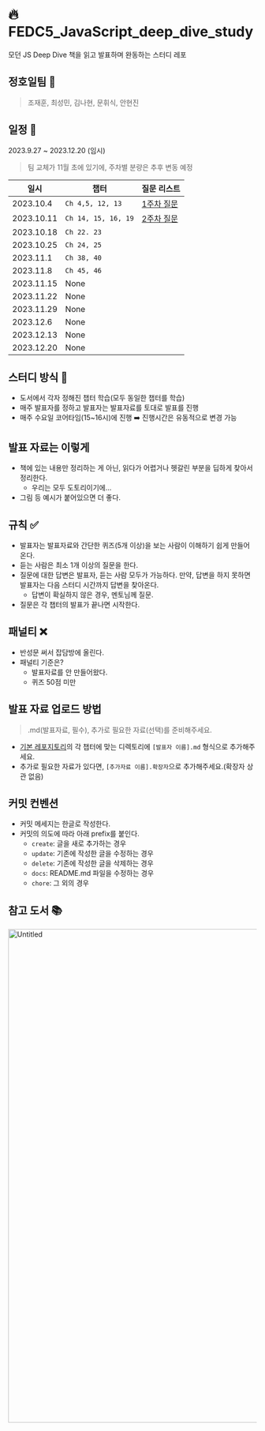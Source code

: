 # 🔥 FEDC5_JavaScript_deep_dive_study
모던 JS Deep Dive 책을 읽고 발표하며 완동하는 스터디 레포

## 정호일팀 🐶
> 조재훈, 최성민, 김나현, 문휘식, 안현진

## 일정 📆
2023.9.27 ~ 2023.12.20 (임시) 
> 팀 교체가 11월 초에 있기에, 주차별 분량은 추후 변동 예정

|일시|챕터|질문 리스트|
|--|--|--|
|2023.10.4|`Ch 4,5, 12, 13`|[1주차 질문](https://github.com/prgrms-web-devcourse/FEDC5_JavaScript_deep_dive_study/blob/c63cbfd7eaba49112c3ddea485fb959b3a7dcb34/%EC%A7%88%EB%AC%B8%20%EB%A6%AC%EC%8A%A4%ED%8A%B8/1%EC%A3%BC%EC%B0%A8.md)|
|2023.10.11|`Ch 14, 15, 16, 19`|[2주차 질문](https://github.com/prgrms-web-devcourse/FEDC5_JavaScript_deep_dive_study/blob/2d5426bea9d29ae263eabd7785511790881dd821/%EC%A7%88%EB%AC%B8%20%EB%A6%AC%EC%8A%A4%ED%8A%B8/2%EC%A3%BC%EC%B0%A8.md)|
|2023.10.18|`Ch 22. 23`||
|2023.10.25|`Ch 24, 25`||
|2023.11.1|`Ch 38, 40`||
|2023.11.8|`Ch 45, 46`||
|2023.11.15|None||
|2023.11.22|None||
|2023.11.29|None||
|2023.12.6|None||
|2023.12.13|None||
|2023.12.20|None||

## 스터디 방식 📝
- 도서에서 각자 정해진 챕터 학습(모두 동일한 챕터를 학습)
- 매주 발표자를 정하고 발표자는 발표자료를 토대로 발표를 진행
- 매주 수요일 코어타임(15~16시)에 진행 ➡️ 진행시간은 유동적으로 변경 가능

## 발표 자료는 이렇게
- 책에 있는 내용만 정리하는 게 아닌, 읽다가 어렵거나 헷갈린 부분을 딥하게 찾아서 정리한다.
  - 우리는 모두 도토리이기에... 
- 그림 등 예시가 붙어있으면 더 좋다.

## 규칙 ✅
- 발표자는 발표자료와 간단한 퀴즈(5개 이상)을 보는 사람이 이해하기 쉽게 만들어 온다.
- 듣는 사람은 최소 1개 이상의 질문을 한다.
- 질문에 대한 답변은 발표자, 듣는 사람 모두가 가능하다. 만약, 답변을 하지 못하면 발표자는 다음 스터디 시간까지 답변을 찾아온다.
  - 답변이 확실하지 않은 경우, 멘토님께 질문.
- 질문은 각 챕터의 발표가 끝나면 시작한다.


## 패널티 ❌
- 반성문 써서 잡담방에 올린다.
- 패널티 기준은?
  - 발표자료를 안 만들어왔다.
  - 퀴즈 50점 미만

## 발표 자료 업로드 방법
> .md(발표자료, 필수), 추가로 필요한 자료(선택)를 준비해주세요.

- [기본 레포지토리](https://github.com/prgrms-web-devcourse/FEDC5_JavaScript_deep_dive_study)의 각 챕터에 맞는 디렉토리에 `[발표자 이름].md` 형식으로 추가해주세요.
- 추가로 필요한 자료가 있다면, `[추가자료 이름].확장자`으로 추가해주세요.(확장자 상관 없음)

## 커밋 컨벤션
- 커밋 메세지는 한글로 작성한다.
- 커밋의 의도에 따라 아래 prefix를 붙인다.
  - `create`: 글을 새로 추가하는 경우
  - `update`: 기존에 작성한 글을 수정하는 경우
  - `delete`: 기존에 작성한 글을 삭제하는 경우
  - `docs`: README.md 파일을 수정하는 경우
  - `chore`: 그 외의 경우

## 참고 도서 📚
<img width="1000" alt="Untitled" src="https://github.com/prgrms-web-devcourse/FEDC5_JavaScript_deep_dive_study/assets/101445377/56e0a9eb-31a5-4ab3-8954-13ee305540f9">
